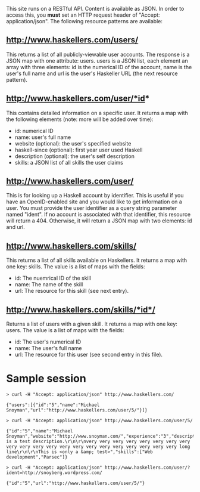 This site runs on a RESTful API. Content is available as JSON. In order to access this, you **must** set an HTTP request header of "Accept: application/json". The following resource patterns are available:

## http://www.haskellers.com/users/

This returns a list of all publicly-viewable user accounts. The response is a JSON map with one attribute: users. users is a JSON list, each element an array with three elements: id is the numerical ID of the account, name is the user's full name and url is the user's Haskeller URL (the next resource pattern).

## http://www.haskellers.com/user/*id*

This contains detailed information on a specific user. It returns a map with the following elements (note: more will be added over time):

* id: numerical ID
* name: user's full name
* website (optional): the user's specified website
* haskell-since (optional): first year user used Haskell
* description (optional): the user's self description
* skills: a JSON list of all skills the user claims

## http://www.haskellers.com/user/

This is for looking up a Haskell account by identifier. This is useful if you have an OpenID-enabled site and you would like to get information on a user. You must provide the user identifier as a query string parameter named "ident". If no account is associated with that identifier, this resource will return a 404. Otherwise, it will return a JSON map with two elements: id and url.

## http://www.haskellers.com/skills/

This returns a list of all skills available on Haskellers. It returns a map with one key: skills. The value is a list of maps with the fields:

* id: The nuemrical ID of the skill
* name: The name of the skill
* url: The resource for this skill (see next entry).

## http://www.haskellers.com/skills/*id*/

Returns a list of users with a given skill. It returns a map with one key: users. The value is a list of maps with the fields:

* id: The user's numerical ID
* name: The user's full name
* url: The resource for this user (see second entry in this file).

# Sample session

    > curl -H "Accept: application/json" http://www.haskellers.com/

    {"users":[{"id":"5","name":"Michael Snoyman","url":"http://www.haskellers.com/user/5/"}]}

    > curl -H "Accept: application/json" http://www.haskellers.com/user/5/

    {"id":"5","name":"Michael Snoyman","website":"http://www.snoyman.com/","experience":"3","description":"This is a test description.\r\n\r\nvery very very very very very very very very very very very very very very very very very very very very long line\r\n\r\nThis is <only a &amp; test>","skills":["Web development","Parsec"]}

    > curl -H "Accept: application/json" http://www.haskellers.com/user/?ident=http://snoyberg.wordpress.com/

    {"id":"5","url":"http://www.haskellers.com/user/5/"}
